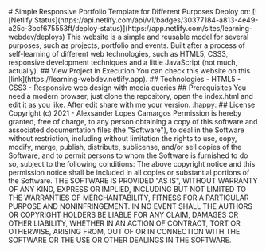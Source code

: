 #   S i m p l e   R e s p o n s i v e   P o r t f o l i o   T e m p l a t e   f o r   D i f f e r e n t   P u r p o s e s  
  
 D e p l o y   o n :   [ ! [ N e t l i f y   S t a t u s ] ( h t t p s : / / a p i . n e t l i f y . c o m / a p i / v 1 / b a d g e s / 3 0 3 7 7 1 8 4 - a 8 1 3 - 4 e 4 9 - a 2 5 c - 3 b c f 6 7 5 5 5 3 f f / d e p l o y - s t a t u s ) ] ( h t t p s : / / a p p . n e t l i f y . c o m / s i t e s / l e a r n i n g - w e b d e v / d e p l o y s )  
  
 T h i s   w e b s i t e   i s   a   s i m p l e   a n d   r e u s a b l e   m o d e l   f o r   s e v e r a l   p u r p o s e s ,   s u c h   a s   p r o j e c t s ,   p o r t f o l i o   a n d   e v e n t s .   B u i l t   a f t e r   a   p r o c e s s   o f   s e l f - l e a r n i n g   o f   d i f f e r e n t   w e b   t e c h n o l o g i e s ,   s u c h   a s   H T M L 5 ,   C S S 3 ,   r e s p o n s i v e   d e v e l o p m e n t   t e c h n i q u e s   a n d   a   l i t t l e   J a v a S c r i p t   ( n o t   m u c h ,   a c t u a l l y ) .  
  
  
 # #   V i e w   P r o j e c t   i n   E x e c u t i o n  
 Y o u   c a n   c h e c k   t h i s   w e b s i t e   o n   t h i s   [ l i n k ] ( h t t p s : / / l e a r n i n g - w e b d e v . n e t l i f y . a p p ) .  
  
  
 # #   T e c h n o l o g i e s  
 -   H T M L 5  
 -   C S S 3  
 -   R e s p o n s i v e   w e b   d e s i g n   w i t h   m e d i a   q u e r i e s  
  
 # #   P r e r e q u i s i t e s  
 Y o u   n e e d   a   m o d e r n   b r o w s e r ,   j u s t   c l o n e   t h e   r e p o s i t o r y ,   o p e n   t h e   i n d e x . h t m l   a n d   e d i t   i t   a s   y o u   l i k e .   A f t e r   e d i t   s h a r e   w i t h   m e   y o u r   v e r s i o n .   : h a p p y :  
  
  
 # #   L i c e n s e  
 C o p y r i g h t   ( c )   2 0 2 1   -   * * A l e x s a n d e r   L o p e s   C a m a r g o s * *  
  
 P e r m i s s i o n   i s   h e r e b y   g r a n t e d ,   f r e e   o f   c h a r g e ,   t o   a n y   p e r s o n   o b t a i n i n g   a   c o p y   o f   t h i s   s o f t w a r e   a n d   a s s o c i a t e d   d o c u m e n t a t i o n   f i l e s   ( t h e   " S o f t w a r e " ) ,   t o   d e a l   i n   t h e   S o f t w a r e   w i t h o u t   r e s t r i c t i o n ,   i n c l u d i n g   w i t h o u t   l i m i t a t i o n   t h e   r i g h t s   t o   u s e ,   c o p y ,   m o d i f y ,   m e r g e ,   p u b l i s h ,   d i s t r i b u t e ,   s u b l i c e n s e ,   a n d / o r   s e l l   c o p i e s   o f   t h e   S o f t w a r e ,   a n d   t o   p e r m i t   p e r s o n s   t o   w h o m   t h e   S o f t w a r e   i s   f u r n i s h e d   t o   d o   s o ,   s u b j e c t   t o   t h e   f o l l o w i n g   c o n d i t i o n s :  
  
 T h e   a b o v e   c o p y r i g h t   n o t i c e   a n d   t h i s   p e r m i s s i o n   n o t i c e   s h a l l   b e   i n c l u d e d   i n   a l l   c o p i e s   o r   s u b s t a n t i a l   p o r t i o n s   o f   t h e   S o f t w a r e .  
  
 T H E   S O F T W A R E   I S   P R O V I D E D   " A S   I S " ,   W I T H O U T   W A R R A N T Y   O F   A N Y   K I N D ,   E X P R E S S   O R   I M P L I E D ,   I N C L U D I N G   B U T   N O T   L I M I T E D   T O   T H E   W A R R A N T I E S   O F   M E R C H A N T A B I L I T Y ,   F I T N E S S   F O R   A   P A R T I C U L A R   P U R P O S E   A N D   N O N I N F R I N G E M E N T .   I N   N O   E V E N T   S H A L L   T H E   A U T H O R S   O R   C O P Y R I G H T   H O L D E R S   B E   L I A B L E   F O R   A N Y   C L A I M ,   D A M A G E S   O R   O T H E R   L I A B I L I T Y ,   W H E T H E R   I N   A N   A C T I O N   O F   C O N T R A C T ,   T O R T   O R   O T H E R W I S E ,   A R I S I N G   F R O M ,   O U T   O F   O R   I N   C O N N E C T I O N   W I T H   T H E   S O F T W A R E   O R   T H E   U S E   O R   O T H E R   D E A L I N G S   I N   T H E   S O F T W A R E . 